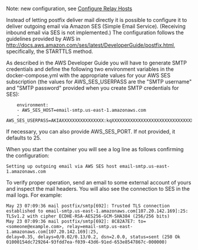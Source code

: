 Note: new configuration, see [Configure Relay Hosts](https://github.com/tomav/docker-mailserver/wiki/Configure-Relay-Hosts)

Instead of letting postfix deliver mail directly it is possible to configure it to deliver outgoing email via Amazon SES (Simple Email Service). (Receiving inbound email via SES is not implemented.) The configuration follows the guidelines provided by AWS in http://docs.aws.amazon.com/ses/latest/DeveloperGuide/postfix.html, specifically, the STARTTLS method.

As described in the AWS Developer Guide you will have to generate SMTP credentials and define the following two environment variables in the docker-compose.yml with the appropriate values for your AWS SES subscription (the values for AWS_SES_USERPASS are the "SMTP username" and "SMTP password" provided when you create SMTP credentials for SES):

```
    environment:
    - AWS_SES_HOST=email-smtp.us-east-1.amazonaws.com
    - AWS_SES_USERPASS=AKIAXXXXXXXXXXXXXXXX:kqXXXXXXXXXXXXXXXXXXXXXXXXXXXXXXXXXXXXXX
```

If necessary, you can also provide AWS_SES_PORT. If not provided, it defaults to 25.

When you start the container you will see a log line as follows confirming the configuration:
```
Setting up outgoing email via AWS SES host email-smtp.us-east-1.amazonaws.com
```
To verify proper operation, send an email to some external account of yours and inspect the mail headers. You will also see the connection to SES in the mail logs. For example:
```
May 23 07:09:36 mail postfix/smtp[692]: Trusted TLS connection established to email-smtp.us-east-1.amazonaws.com[107.20.142.169]:25:
TLSv1.2 with cipher ECDHE-RSA-AES256-GCM-SHA384 (256/256 bits)
May 23 07:09:36 mail postfix/smtp[692]: 8C82A7E7: to=<someone@example.com>, relay=email-smtp.us-east-1.amazonaws.com[107.20.142.169]:25,
delay=0.35, delays=0/0.02/0.13/0.2, dsn=2.0.0, status=sent (250 Ok 01000154dc729264-93fdd7ea-f039-43d6-91ed-653e8547867c-000000)

```
